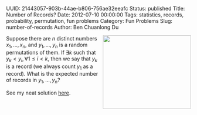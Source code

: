 UUID: 21443057-903b-44ae-b806-756ae32eeafc
Status: published
Title: Number of Records?
Date: 2012-07-10 00:00:00
Tags: statistics, records, probability, permutation, fun problems
Category: Fun Problems
Slug: number-of-records
Author: Ben Chuanlong Du

<img src="http://dclong.github.io/media/records/break-record.jpg" height="200" width="240" align="right"/>

Suppose there are $n$ distinct numbers $x_1,\ldots, x_n$,
 and $y_1, \ldots, y_n$ is a random permutations of them.
 If $\exists k$ such that $y_k<y_i, \forall 1\le i<k$,
 then we say that $y_k$ is a record 
 (we always count $y_1$ as a record).
 What is the expected number of records in $y_1, \ldots, y_n$?

See my neat solution [here](http://dclong.github.io/media/records/records.pdf).

